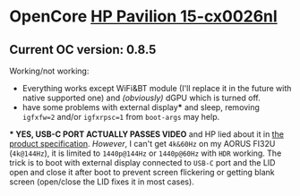 # OpenCore [HP Pavilion 15-cx0026nl](https://support.hp.com/lt-en/document/c06293221)
## Current OC version: 0.8.5

Working/not working:
* Everything works except WiFi&BT module (I'll replace it in the future with native supported one) and *(obviously)* dGPU which is turned off.
* have some problems with external display<b>\*</b> and sleep, removing `igfxfw=2` and/or `igfxrpsc=1` from `boot-args` may help.

**\* YES, USB-C PORT ACTUALLY PASSES VIDEO** and HP lied about it in [the product specification](https://support.hp.com/lt-en/document/c06293221). *However*, I can't get `4k&60Hz` on my AORUS FI32U (`4k@144Hz`), it is limited to `1440p@144Hz` or `1440p@60Hz` with `HDR` working. The trick is to boot with external display connected to `USB-C` port and the LID open and close it after boot to prevent screen flickering or getting blank screen (open/close the LID fixes it in most cases).